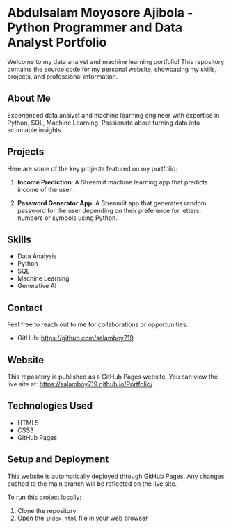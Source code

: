 # Abdulsalam Moyosore Ajibola - Python Programmer and Data Analyst Portfolio

Welcome to my data analyst and machine learning portfolio! This repository contains the source code for my personal website, showcasing my skills, projects, and professional information.

## About Me

Experienced data analyst and machine learning engineer with expertise in Python, SQL, Machine Learning. Passionate about turning data into actionable insights.

## Projects

Here are some of the key projects featured on my portfolio:

1. **Income Prediction**: A Streamlit machine learning app that predicts income of the user. 

2. **Password Generator App**: A Streamlit app that generates random password for the user depending on their preference for letters, numbers or symbols using Python. 
  

## Skills

- Data Analysis
- Python
- SQL
- Machine Learning
- Generative AI


## Contact

Feel free to reach out to me for collaborations or opportunities:
- GitHub: https://github.com/salamboy719

## Website

This repository is published as a GitHub Pages website. You can view the live site at: https://salamboy719.github.io/Portfolio/

## Technologies Used

- HTML5
- CSS3
- GitHub Pages

## Setup and Deployment

This website is automatically deployed through GitHub Pages. Any changes pushed to the main branch will be reflected on the live site.

To run this project locally:
1. Clone the repository
2. Open the `index.html` file in your web browser
